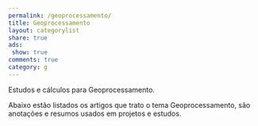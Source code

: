 ```yaml
---
permalink: /geoprocessamento/
title: Geoprocessamento
layout: categorylist
share: true
ads:
 show: true
comments: true
category: g
---
```

Estudos e cálculos para Geoprocessamento.

<!--more-->

Abaixo estão listados os artigos que trato o tema Geoprocessamento, são anotações e resumos usados em projetos e estudos.
